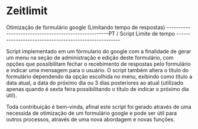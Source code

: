 # Zeitlimit
Otimização de formulário google (Limitando tempo de respostas)
-----------------------------------------------------PT / Script Limite de tempo ------------------------------------------------------

Script implementado em um fórmulario do google com a finalidade de gerar um menu na seção de administração e edição deste formulário, com opções que possibilitam fechar o recebimento de respostas pelo formulário e indicar uma mensagem para o usuário. O script também altera o título do formulário dependendo da opção escolhida no menu, exibindo como título a data atual, a data do próximo dia ou 3 dias posteriores ao atual (utilizado apenas quando é sexta feira possibilitando o título de indicar o próximo dia útil).

Toda contribuição é bem-vinda, afinal este script foi gerado através de uma necessida de otimização de um formulário google e pode ser útil para outros processos, através de uma nova abordagem e novas funções.
